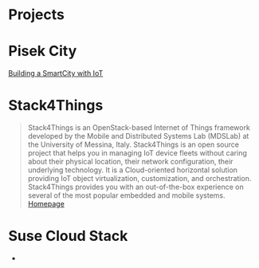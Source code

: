# Projects

# Pisek City

[Building a SmartCity with IoT](https://www.openstack.org/videos/video/building-a-smartcity-with-iot)

# Stack4Things

> Stack4Things is an OpenStack-based Internet of Things framework developed by the Mobile and Distributed Systems Lab (MDSLab) at the University of Messina, Italy. Stack4Things is an open source project that helps you in managing IoT device fleets without caring about their physical location, their network configuration, their underlying technology. It is a Cloud-oriented horizontal solution providing IoT object virtualization, customization, and orchestration. Stack4Things provides you with an out-of-the-box experience on several of the most popular embedded and mobile systems. [Homepage](http://stack4things.unime.it/)

# Suse Cloud Stack

- [](https://www.suse.com/products/suse-openstack-cloud)
